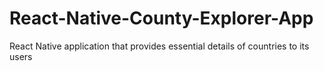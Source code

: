 # React-Native-County-Explorer-App
React Native application that provides essential details of countries to its users
